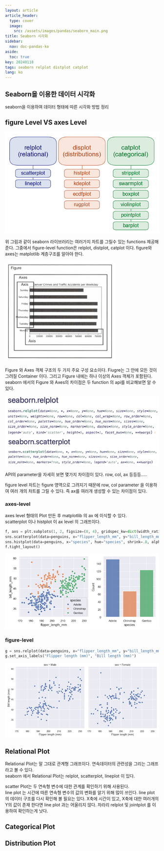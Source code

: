 ```yaml
---
layout: article
article_header:
  type: cover
  image:
    src: /assets/images/pandas/seaborn_main.png
title: Seaborn 시각화
sidebar:
  nav: doc-pandas-ko
aside:
  toc: true
key: 20240118
tags: seaborn relplot distplot catplot
lang: ko
---
```


## Seaborn을 이용한 데이터 시각화

seaborn을 이용하여 데이터 형태에 따른 시각화 방법 정리
<!--more-->

## figure Level VS axes Level
![Image](/assets/images/pandas/seaborn_figure_axes.png)

위 그림과 같이 seaborn 라이브러리는 여러가지 차트를 그릴수 있는 functions 제공해준다. 그중에서 figure-level function은 relplot, distplot, catplot 이다. figure와 axes는 matplotlib 계층구조를 알아야 한다.   

![Image](/assets/images/pandas/matplolib_class.png)

Figure 와 Axes 객체 구조의 두 가지 주요 구성 요소이다. Fiugre는 그 안에 모든 것이 그려질 Container 이다. 그리고 Figure 내에는 하나 이상의 Axes 객체가 포함된다. seaborn 에서의 Figure 와 Axes의 차이점은 두 function 의 api를 비교해보면 알 수 있다.

![Image](/assets/images/pandas/seaborn_relplot_api.png)
![Image](/assets/images/pandas/seaborn_scatterplot_api.png)

API의 parameter을 자세히 보면 몇가지 차이점이 있다. row, col, ax 등등등.....    

figure level 차트는 figure 영역으로 그려지기 때문에 row, col parameter 을 이용하여 여러 개의 차트를 그릴 수 있다. 즉 ax를 여러개 생성할 수 있는 차이점이 있다.

### axes-level
axes level 형태의 Plot 만든 후 matplotlib 의 ax 에 이식할 수 있다.   
scatterplot 이나 histplot 이 ax level 의 그래프이다.
```python
f, axs = plt.subplots(1, 2, figsize=(8, 4), gridspec_kw=dict(width_ratios=[4, 3]))
sns.scatterplot(data=penguins, x="flipper_length_mm", y="bill_length_mm", hue="species", ax=axs[0])
sns.histplot(data=penguins, x="species", hue="species", shrink=.8, alpha=.8, legend=False, ax=axs[1])
f.tight_layout()
```
![Image](/assets/images/pandas/axes_function_level.png)

### figure-level
```python
g = sns.relplot(data=penguins, x="flipper_length_mm", y="bill_length_mm", col="sex")
g.set_axis_labels("Flipper length (mm)", "Bill length (mm)")
```
![Image](/assets/images/pandas/figure_function_level.png)

## Relational Plot
Relational Plot는 말 그대로 관계형 그래프이다. 연속데이터의 관련성을 그리는 그래프라고 볼 수 있다.   
seaborn 에서 Relational Plot는 relplot, scatterplot, lineplot 이 있다.

scatter Plot는 두 연속형 변수에 대한 관계를 확인하기 위해 사용된다.   
line plot 는 시간에 따른 연속형 변수의 값의 변화를 알기 위해 많이 쓰인다. 
line plot 의 데이터 구조를 다시 확인해 볼 필요는 있다. X축에 시간이 있고, X축에 대한 여러개의 Y의 값이 존재 한다면 line plot 과는 어울리지 않다. 차라리 relplot 및 jointplot 를 이용하여 확인하는게 낫다.

## Categorical Plot



## Distribution Plot



